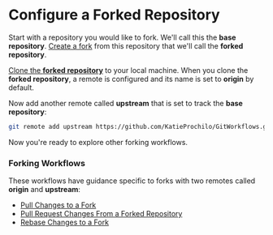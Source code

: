 # Configure a Forked Repository

Start with a repository you would like to fork. We'll call this the **base repository**. [Create a fork](https://help.github.com/en/github/getting-started-with-github/fork-a-repo) from this repository that we'll call the **forked repository**.

[Clone the **forked repository**](https://help.github.com/en/github/creating-cloning-and-archiving-repositories/cloning-a-repository) to your local machine. When you clone the **forked repository**, a remote is configured and its name is set to **origin** by default.

Now add another remote called **upstream** that is set to track the **base repository**:

```bash
git remote add upstream https://github.com/KatieProchilo/GitWorkflows.git
```

Now you're ready to explore other forking workflows.

### Forking Workflows

These workflows have guidance specific to forks with two remotes called **origin** and **upstream**:

* [Pull Changes to a Fork](PullChangesToAFork.md)
* [Pull Request Changes From a Forked Repository](PullRequestChangesFromAForkedRepository.md)
* [Rebase Changes to a Fork](RebaseChangesToAFork.md)